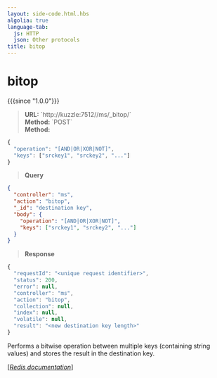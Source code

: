 ```yaml
---
layout: side-code.html.hbs
algolia: true
language-tab:
  js: HTTP
  json: Other protocols
title: bitop
---
```


# bitop

{{{since "1.0.0"}}}

<blockquote class="js">
<p>
<b>URL:</b> `http://kuzzle:7512//ms/_bitop/<destination key>`  
</br><b>Method:</b> `POST`  
</br><b>Method:</b>  
</p>
</blockquote>

```js
{
  "operation": "[AND|OR|XOR|NOT]",
  "keys": ["srckey1", "srckey2", "..."]
}
```



<blockquote class="json">
<p>
<b>Query</b>
</p>
</blockquote>


```json
{
  "controller": "ms",
  "action": "bitop",
  "_id": "destination key",
  "body": {
    "operation": "[AND|OR|XOR|NOT]",
    "keys": ["srckey1", "srckey2", "..."]
  }
}
```

>**Response**

```javascript
{
  "requestId": "<unique request identifier>",
  "status": 200,
  "error": null,
  "controller": "ms",
  "action": "bitop",
  "collection": null,
  "index": null,
  "volatile": null,
  "result": "<new destination key length>"
}
```

Performs a bitwise operation between multiple keys (containing string values) and stores the result in the destination key.

[[_Redis documentation_]](https://redis.io/commands/bitop)
